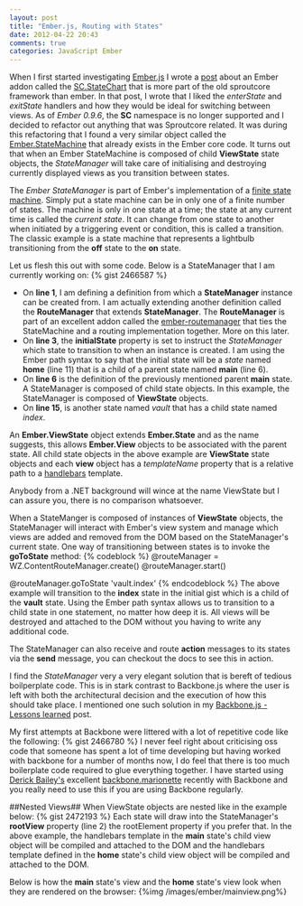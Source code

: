```yaml
---
layout: post
title: "Ember.js, Routing with States"
date: 2012-04-22 20:43
comments: true
categories: JavaScript Ember
---
```

When I first started investigating <a target="_blank" href="http://emberjs.com/">Ember.js</a> I wrote a <a target="_blank" href="http://www.thesoftwaresimpleton.com/blog/2012/02/28/statemachine/">post</a> about an Ember addon called the <a href="http://docs.sproutcore.com/symbols/SC.State.html" target="_blank">SC.StateChart</a> that is more part of the old sproutcore framework than ember.  In that post, I wrote that I liked the *enterState* and *exitState* handlers and how they would be ideal for switching between views.  As of *Ember 0.9.6*, the **SC** namespace is no longer supported and I decided to refactor out anything that was Sproutcore related.  It was during this refactoring that I found a very similar object called the <a href="http://docs.emberjs.com/#doc=Ember.StateManager&src=false" target="_blank">Ember.StateMachine</a> that already exists in the Ember core code. It turns out that when an Ember StateMachine is composed of child **ViewState** state objects, the *StateManager* will take care of initialising and destroying currently displayed views as you transition between states.

The *Ember StateManager* is part of Ember's implementation of a <a href="http://en.wikipedia.org/wiki/Finite-state_machine" targe="_blank">finite state machine</a>.  Simply put a state machine can be in only one of a finite number of states.  The machine is only in one state at a time;  the state at any current time is called the *current state*.  It can change from one state to another when initiated by a triggering event or condition, this is called a transition.  The classic example is a state machine that represents a lightbulb transitioning from the **off** state to the **on** state.  

Let us flesh this out with some code.  Below is a StateManager that I am currently working on:
{% gist 2466587 %}
- On **line 1**, I am defining a definition from which a **StateManager** instance can be created from.  I am actually extending another definition called the **RouteManager** that extends **StateManager**.  The **RouteManager** is part of an excellent addon called the <a href="https://github.com/ghempton/ember-routemanager" target="_blank">ember-routemanager</a> that ties the StateMachine and a routing implementation together.  More on this later.
- On **line 3**, the **initialState** property is set to instruct the *StateManager* which state to transition to when an instance is created.  I am using the Ember path syntax to say that the initial state will be a *state* named **home** (line 11) that is a child of a parent state named **main** (line 6).
- On **line 6** is the definition of the previously mentioned parent **main** state. A StateManager is composed of child state objects.  In this example, the StateManager is composed of **ViewState** objects.  
- On **line 15**, is another state named *vault* that has a child state named *index*.

An **Ember.ViewState** object extends **Ember.State** and as the name suggests, this allows **Ember.View** objects to be associated with the parent state.  All child state objects in the above example are **ViewState** state objects and each **view** object has a *templateName* property that is a relative path to a <a href="http://www.handlebarsjs.com" target="_blank">handlebars</a> template.  

Anybody from a .NET background will wince at the name ViewState but I can assure you, there is no comparison whatsoever. 

When a StateManger is composed of instances of **ViewState** objects, the StateManager will interact with Ember's view system and manage which views are added and removed from the DOM based on the StateManager's current state.  One way of transitioning between states is to invoke the **goToState** method:
{% codeblock %}
@routeManager = WZ.ContentRouteManager.create()
@routeManager.start()

@routeManager.goToState 'vault.index'
{% endcodeblock %}
The above example will transition to the **index** state in the initial gist which is a child of the **vault** state.  Using the Ember path syntax allows us to transition to a child state in one statement, no matter how deep it is.  All views will be destroyed and attached to the DOM without you having to write any additional code.

The StateManager can also receive and route **action** messages to its states via the **send** message, you can checkout the docs to see this in action.

I find the *StateManager* very a very elegant solution that is bereft of tedious boilperplate code.  This is in stark contrast to Backbone.js where the user is left with both the architectural decision and the execution of how this should take place.  I mentioned one such solution in my <a href="http://www.thesoftwaresimpleton.com/blog/2011/11/13/backbone-js---lessons-learned/" target="_blank">Backbone.js - Lessons learned</a> post.

My first attempts at Backbone were littered with a lot of repetitive code like the following:
{% gist 2466780 %}
I never feel right about criticising oss code that someone has spent a lot of time developing but having worked with backbone for a number of months now, I do feel that there is too much boilerplate code required to glue everything together.  I have started using <a href="https://twitter.com/#!/derickbailey" target="_blank">Derick Bailey's</a> excellent <a href="https://github.com/derickbailey/backbone.marionette" target="_blank">backbone.marionette</a> recently with Backbone and you really need to use this if you are using Backbone regularly. 

##Nested Views##
When ViewState objects are nested like in the example below:
{% gist 2472193 %}
Each state will draw into the StateManager's **rootView** property (line 2) the rootElement property if you prefer that.  In the above example, the handlebars template in the **main** state's child view object will be compiled and attached to the DOM and the handlebars template defined in the **home** state's child view object will be compiled and attached to the DOM.

Below is how the **main** state's view and the **home** state's view look when they are rendered on the browser:
{%img /images/ember/mainview.png%}